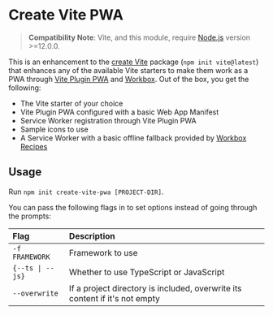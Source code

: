 # Create Vite PWA

> **Compatibility Note**: Vite, and this module, require [Node.js](https://nodejs.org/en/) version >=12.0.0.

This is an enhancement to the [create Vite](https://github.com/vitejs/vite/tree/main/packages/create-vite) package (`npm init vite@latest`) that enhances any of the available Vite starters to make them work as a PWA through [Vite Plugin PWA](https://vite-plugin-pwa.netlify.app/) and [Workbox](https://developers.google.com/web/tools/workbox). Out of the box, you get the following:

- The Vite starter of your choice
- Vite Plugin PWA configured with a basic Web App Manifest
- Service Worker registration through Vite Plugin PWA
- Sample icons to use
- A Service Worker with a basic offline fallback provided by [Workbox Recipes](https://developers.google.com/web/tools/workbox/modules/workbox-recipes#offline_fallback)

## Usage

Run `npm init create-vite-pwa [PROJECT-DIR]`.

You can pass the following flags in to set options instead of going through the prompts:

| Flag             | Description                                                                 |
| :--------------- | :-------------------------------------------------------------------------- |
| `-f FRAMEWORK`   | Framework to use                                                            |
| `{--ts \| --js}` | Whether to use TypeScript or JavaScript                                     |
| `--overwrite`    | If a project directory is included, overwrite its content if it's not empty |

